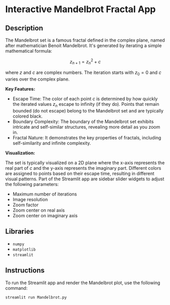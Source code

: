 # Interactive Mandelbrot Fractal App

## Description
The Mandelbrot set is a famous fractal defined in the complex plane, named after mathematician Benoit Mandelbrot. It's generated by iterating a simple mathematical formula:

$$
z_{n+1} = z_n^2 + c
$$

where $z$ and $c$ are complex numbers. The iteration starts with $z_0 = 0$ and $c$ varies over the complex plane.


**Key Features:**

- Escape Time: The color of each point $c$ is determined by how quickly the iterated values $z_n$ escape to infinity (if they do).
Points that remain bounded (do not escape) belong to the Mandelbrot set and are typically colored black.
- Boundary Complexity: The boundary of the Mandelbrot set exhibits intricate and self-similar structures, revealing more detail as you zoom in.
- Fractal Nature: It demonstrates the key properties of fractals, including self-similarity and infinite complexity.


**Visualization:**

The set is typically visualized on a 2D plane where the x-axis represents the real part of $c$ and the y-axis represents the imaginary part. 
Different colors are assigned to points based on their escape time, resulting in different visual patterns.
Part of the Streamlit app are sidebar slider widgets to adjust the following parameters:
* Maximum number of iterations
* Image resolution
* Zoom factor
* Zoom center on real axis
* Zoom center on imaginary axis 


## Libraries

- `numpy`
- `matplotlib`
- `streamlit`


## Instructions

To run the Streamlit app and render the Mandelbrot plot, use the following command:

```bash
streamlit run Mandelbrot.py
